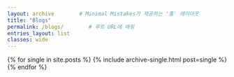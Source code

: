 ```yaml
---
layout: archive        # Minimal Mistakes가 제공하는 '홈' 레이아웃
title: "Blogs"
permalink: /blogs/        # 루트 URL에 매핑
entries_layout: list
classes: wide
---
```

<div class="posts-list grid grid-cols-3 gap-6">
  {% for single in site.posts %}
    {% include archive-single.html post=single %}
  {% endfor %}
</div>

